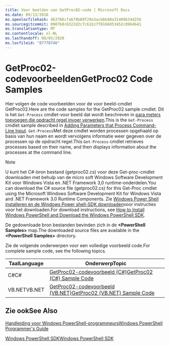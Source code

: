 ```yaml
---
title: Voor beelden van GetProc02-code | Microsoft Docs
ms.date: 09/13/2016
ms.openlocfilehash: 463786cfa679b89f29a3acb6b40a31409634d256
ms.sourcegitcommit: 0907b8c6322d2c7c61b17f8168d53452c8964b41
ms.translationtype: MT
ms.contentlocale: nl-NL
ms.lasthandoff: 08/05/2020
ms.locfileid: "87778746"
---
```

# <a name="getproc02-code-samples"></a><span data-ttu-id="a048f-102">GetProc02-codevoorbeelden</span><span class="sxs-lookup"><span data-stu-id="a048f-102">GetProc02 Code Samples</span></span>

<span data-ttu-id="a048f-103">Hier volgen de code voorbeelden voor de voor beeld-cmdlet GetProc02.</span><span class="sxs-lookup"><span data-stu-id="a048f-103">Here are the code samples for the GetProc02 sample cmdlet.</span></span> <span data-ttu-id="a048f-104">Dit is het `Get-Process` cmdlet-voor beeld dat wordt beschreven in [para meters toevoegen die opdracht regel invoer verwerken](../cmdlet/adding-parameters-that-process-command-line-input.md).</span><span class="sxs-lookup"><span data-stu-id="a048f-104">This is the `Get-Process` cmdlet sample described in [Adding Parameters that Process Command-Line Input](../cmdlet/adding-parameters-that-process-command-line-input.md).</span></span> <span data-ttu-id="a048f-105">`Get-Process`Met deze cmdlet worden processen opgehaald op basis van hun naam en wordt vervolgens informatie weer gegeven over de processen op de opdracht regel.</span><span class="sxs-lookup"><span data-stu-id="a048f-105">This `Get-Process` cmdlet retrieves processes based on their name, and then displays information about the processes at the command line.</span></span>

> [!NOTE]
> <span data-ttu-id="a048f-106">U kunt het C#-bron bestand (getproc02.cs) voor deze Get-proc-cmdlet downloaden met behulp van de micro soft Windows Software Development Kit voor Windows Vista en .NET Framework 3,0 runtime-onderdelen.</span><span class="sxs-lookup"><span data-stu-id="a048f-106">You can download the C# source file (getproc02.cs) for this Get-Proc cmdlet using the Microsoft Windows Software Development Kit for Windows Vista and .NET Framework 3.0 Runtime Components.</span></span> <span data-ttu-id="a048f-107">Zie [Windows Power Shell installeren en de Windows Power shell-SDK downloaden](/powershell/scripting/developer/installing-the-windows-powershell-sdk)voor instructies voor het downloaden.</span><span class="sxs-lookup"><span data-stu-id="a048f-107">For download instructions, see [How to Install Windows PowerShell and Download the Windows PowerShell SDK](/powershell/scripting/developer/installing-the-windows-powershell-sdk).</span></span>
>
> <span data-ttu-id="a048f-108">De gedownloade bron bestanden bevinden zich in de **\<PowerShell Samples>** map.</span><span class="sxs-lookup"><span data-stu-id="a048f-108">The downloaded source files are available in the **\<PowerShell Samples>** directory.</span></span>

<span data-ttu-id="a048f-109">Zie de volgende onderwerpen voor een volledige voorbeeld code.</span><span class="sxs-lookup"><span data-stu-id="a048f-109">For complete sample code, see the following topics.</span></span>

|<span data-ttu-id="a048f-110">Taal</span><span class="sxs-lookup"><span data-stu-id="a048f-110">Language</span></span>|<span data-ttu-id="a048f-111">Onderwerp</span><span class="sxs-lookup"><span data-stu-id="a048f-111">Topic</span></span>|
|--------------|-----------|
|<span data-ttu-id="a048f-112">C#</span><span class="sxs-lookup"><span data-stu-id="a048f-112">C#</span></span>|[<span data-ttu-id="a048f-113">GetProc02-codevoorbeeld (C#)</span><span class="sxs-lookup"><span data-stu-id="a048f-113">GetProc02 (C#) Sample Code</span></span>](./getproc02-csharp-sample-code.md)|
|<span data-ttu-id="a048f-114">VB.NET</span><span class="sxs-lookup"><span data-stu-id="a048f-114">VB.NET</span></span>|[<span data-ttu-id="a048f-115">GetProc02-codevoorbeeld (VB.NET)</span><span class="sxs-lookup"><span data-stu-id="a048f-115">GetProc02 (VB.NET) Sample Code</span></span>](./getproc02-vb-net-sample-code.md)|

## <a name="see-also"></a><span data-ttu-id="a048f-116">Zie ook</span><span class="sxs-lookup"><span data-stu-id="a048f-116">See Also</span></span>

[<span data-ttu-id="a048f-117">Handleiding voor Windows PowerShell-programmeurs</span><span class="sxs-lookup"><span data-stu-id="a048f-117">Windows PowerShell Programmer's Guide</span></span>](./windows-powershell-programmer-s-guide.md)

[<span data-ttu-id="a048f-118">Windows PowerShell SDK</span><span class="sxs-lookup"><span data-stu-id="a048f-118">Windows PowerShell SDK</span></span>](../windows-powershell-reference.md)

